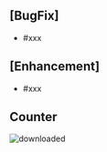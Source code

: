 ## [BugFix]

- #xxx

## [Enhancement]

- #xxx

## Counter

![downloaded](https://img.shields.io/github/downloads/MikeRatcliffe/OctoPrint-FullScreen/xxx/total)
